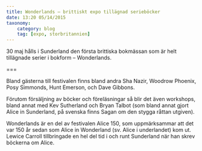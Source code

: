 ```yaml
---
title: Wonderlands – brittiskt expo tillägnad serieböcker
date: 13:20 05/14/2015
taxonomy:
    category: blog
    tag: [expo, storbritannien]
---
```


30 maj hålls i Sunderland den första brittiska bokmässan som är helt tillägnade serier i bokform – Wonderlands.

===


Bland gästerna till festivalen finns bland andra Sha Nazir, Woodrow Phoenix, Posy Simmonds, Hunt Emerson, och Dave Gibbons.

Förutom försäljning av böcker och föreläsningar så blir det även workshops, bland annat med Kev Sutherland och Bryan Talbot (som bland annat gjort Alice in Sunderland, på svenska finns Sagan om den stygga råttan utgiven).

Wonderlands är en del av festivalen Alice 150, som uppmärksammar att det var 150 år sedan som Alice in Wonderland (sv. Alice i underlandet) kom ut. Lewice Carroll tillbringade en hel del tid i och runt Sunderland när han skrev böckerna om Alice.
